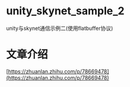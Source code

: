 # unity_skynet_sample_2
unity与skynet通信示例二(使用flatbuffer协议)

# 文章介绍

[https://zhuanlan.zhihu.com/p/78669478](https://zhuanlan.zhihu.com/p/78669478)
